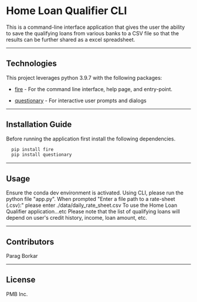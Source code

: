 # Home Loan Qualifier CLI

This is a command-line interface application that gives the user the ability to save the qualifying loans from various banks to a CSV file so that the results can be further shared as a excel spreadsheet.

---

## Technologies

This project leverages python 3.9.7 with the following packages:

* [fire](https://github.com/google/python-fire) - For the command line interface, help page, and entry-point.

* [questionary](https://github.com/tmbo/questionary) - For interactive user prompts and dialogs

---

## Installation Guide

Before running the application first install the following dependencies.

```python
  pip install fire
  pip install questionary
```
---

## Usage

Ensure the conda dev environment is activated.
Using CLI, please run the python file "app.py". 
When prompted "Enter a file path to a rate-sheet (.csv):" please enter ./data/daily_rate_sheet.csv
To use the Home Loan Qualifier application...etc
Please note that the list of qualifying loans will depend on user's credit history, income, loan amount, etc.

---

## Contributors

Parag Borkar

---

## License

PMB Inc.
